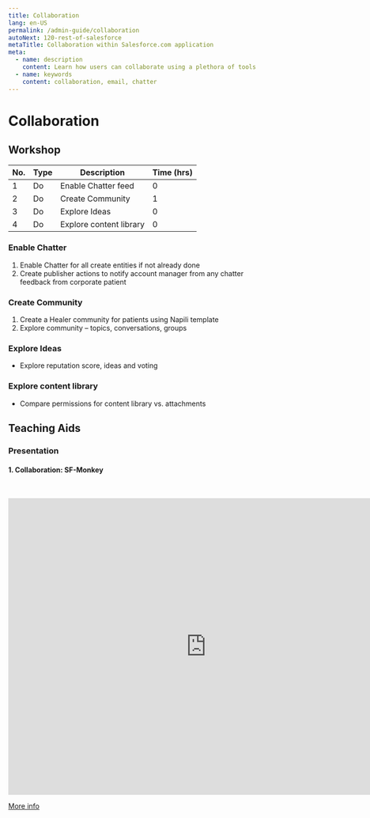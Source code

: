 ```yaml
---
title: Collaboration
lang: en-US
permalink: /admin-guide/collaboration
autoNext: 120-rest-of-salesforce
metaTitle: Collaboration within Salesforce.com application
meta:
  - name: description
    content: Learn how users can collaborate using a plethora of tools available within Salesforce.com.
  - name: keywords
    content: collaboration, email, chatter
---
```


# Collaboration

## Workshop

| No. | Type | Description             | Time (hrs) |
| --- | ---- | ----------------------- | ---------- |
| 1   | Do   | Enable Chatter feed     | 0          |
| 2   | Do   | Create Community        | 1          |
| 3   | Do   | Explore Ideas           | 0          |
| 4   | Do   | Explore content library | 0          |

### Enable Chatter

1. Enable Chatter for all create entities if not already done
2. Create publisher actions to notify account manager from any chatter feedback from corporate patient

### Create Community

1. Create a Healer community for patients using Napili template
2. Explore community – topics, conversations, groups

### Explore Ideas

- Explore reputation score, ideas and voting

### Explore content library

- Compare permissions for content library vs. attachments

## Teaching Aids

### Presentation

#### 1. Collaboration: SF-Monkey

&nbsp;

 <iframe src="https://docs.google.com/presentation/d/e/2PACX-1vTf-e620yy3Kn0VYgIHK49MtYcDGRpid8IDHGiuZhJgPmESXUDP8AJOHsgVQpAtwg/embed?start=false&loop=false&delayms=60000" frameborder="0" width="800" height="600" allowfullscreen="true" mozallowfullscreen="true" webkitallowfullscreen="true"></iframe>

[More info](/misc/pricing#sf-monkey)
